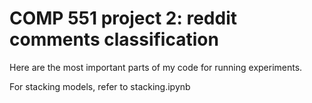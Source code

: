 # COMP 551 project 2: reddit comments classification

Here are the most important parts of my code for running experiments. 

For stacking models, refer to stacking.ipynb
